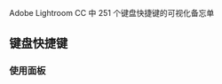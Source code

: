 
Adobe Lightroom CC 中 251 个键盘快捷键的可视化备忘单

键盘快捷键
--------

### 使用面板
<!--rehype:wrap-class=row-span-2--&gt;

快捷键 | 说明
:- | -
`Tab`  | 显示/隐藏侧面板
`Shift` `Tab`  | 显示/隐藏所有面板
`T`  | 显示/隐藏工具栏
`F5`  | 显示/隐藏模块选择器
`F6`  | 显示/隐藏胶片
`F7`  | 显示/隐藏左侧面板
`F8`  | 显示/隐藏右侧面板
`Alt` `(click a panel)`  | 切换独奏模式
`Shift` `(click a panel)`  | 在不关闭单独面板的情况下打开一个新面板
`Ctrl` `(click a panel)`  | 打开/关闭所有面板
`Ctrl` `Shift` `0-5`  | 打开/关闭左侧面板，从上到下
`Ctrl` `0-9`  | 打开/关闭右侧面板、库和开发模块，从上到下
`Ctrl` `1-7`  | 从上到下打开/关闭右面板、幻灯片、打印和 Web 模块
<!--rehype:className=shortcuts--&gt;

### 导航模块

快捷键 | 说明
:- | -
`Ctrl` `Alt` `1`  | 转到库模块
`Ctrl` `Alt` `2`  | 转到开发模块
`Ctrl` `Alt` `3`  | 转到幻灯片模块
`Ctrl` `Alt` `4`  | 转到打印模块
`Ctrl` `Alt` `5`  | 转到网络模块
`Ctrl` `Alt` `Left/Right`  | 返回/前进
`Ctrl` `Alt` `Up`  | 返回上一个模块
<!--rehype:className=shortcuts--&gt;

### 使用辅助窗口

快捷键 | 说明
:- | -
`F11`  | 打开辅助窗口
`Shift` `G`  | 进入网格视图
`Shift` `E`  | 进入正常的放大镜视图
`Ctrl` `Shift` `Enter`  | 进入锁定的放大镜视图
`Shift` `C`  | 进入比较视图
`Shift` `N`  | 进入调查视图
`Ctrl` `Alt` `Shift` `Enter`  | 进入幻灯片视图
`Shift` `F11`  | 进入全屏模式（需要第二台显示器）
`Shift` `\`  | 显示/隐藏过滤栏
`Ctrl` `Shift` `+/-`  | 放大/缩小
<!--rehype:className=shortcuts--&gt;

### 在开发模块中工作
<!--rehype:wrap-class=row-span-5--&gt;

快捷键 | 说明
:- | -
`V`  | 转换为灰度
`Ctrl` `U`  | 自动音调
`Ctrl` `Shift` `U`  | 自动白平衡
`Ctrl` `E`  | 在 Photoshop 中编辑
`Ctrl` `Shift` `C/V`  | 复制/粘贴开发设置
`Ctrl` `Alt` `V`  | 粘贴上一张照片的设置
`Ctrl` `Alt` `Shift` `Left`  | 将之后的设置复制到之前
`Ctrl` `Alt` `Shift` `Right`  | 将之前的设置复制到之后
`Ctrl` `Alt` `Shift` `Up`  | 交换前后设置
`Up/Down`  | 以小增量增加/减少选定的滑块
`Shift` `Up/Down`  | 以较大的增量增加/减少选定的滑块
`./,`  | 循环浏览基本面板设置（向前/向后）
`(double-click slider name)`  | 重置滑块
`Alt` `(click group name)`  | 重置一组滑块
`Ctrl` `Shift` `R`  | 重置所有设置
`Ctrl` `Shift` `S`  | 同步设置
`Ctrl` `Alt` `S`  | 绕过同步设置对话框同步设置
`Ctrl` `(click Sync button)`  | 切换自动同步
`Ctrl` `Alt` `Shift` `A`  | 启用自动同步
`Ctrl` `Alt` `Shift` `M`  | 匹配总曝光量
`W`  | 选择白平衡工具（来自任何模块）
`R`  | 选择裁剪工具（来自任何模块）
`A`  | 选择裁剪工具时限制纵横比
`Shift` `A`  | 裁剪为与上一次裁剪相同的纵横比
`Alt` `(drag)`  | 从照片中心裁剪
`O`  | 循环作物网格覆盖
`Shift` `O`  | 循环裁剪网格叠加方向
`X`  | 在纵向和横向之间切换裁剪
`Ctrl` `Alt` `R`  | 重置作物
`Shift` `T`  | 选择 Guided Upright 工具
`Q`  | 选择 Sopt 删除工具
`Shift` `T`  | 选择污点去除工具时在克隆和修复模式之间切换笔刷
`K`  | 选择调整画笔工具（来自任何模块）
`M`  | 选择渐变滤镜工具
`Shift` `T`  | 选择渐变/径向滤镜时在编辑和画笔模式之间切换蒙版
`]/[`  | 增大/减小画笔大小
`Shift` `]/[`  | 增加/减少笔刷羽化
`/`  | 在局部调整刷A和B之间切换
`Alt` `(drag)`  | 暂时从画笔 A 或 B 切换到橡皮擦
`Shift` `(drag)`  | 绘制水平线或垂直线
`H`  | 显示/隐藏局部调整引脚
`O`  | 显示/隐藏局部调整蒙版覆盖
`Shift` `O`  | 循环局部调整蒙版叠加颜色
`Ctrl` `Alt` `Shift` `T`  | 选择目标调整工具以应用色调曲线调整
`Ctrl` `Alt` `Shift` `H`  | 选择目标调整工具以应用色相调整
`Ctrl` `Alt` `Shift` `S`  | 选择目标调整工具以应用饱和度调整
`Ctrl` `Alt` `Shift` `L`  | 选择目标调整工具以应用亮度调整
`Ctrl` `Alt` `Shift` `G`  | 选择目标调整工具以应用灰度混合调整
`Ctrl` `Alt` `Shift` `N`  | 取消选择目标调整工具
`J`  | 显示剪辑
`Ctrl` `]`  | 向右旋转照片（顺时针）
`Ctrl` `[`  | 向左旋转照片（逆时针）
`Space/Z`  | 在放大镜和 1:1 缩放预览之间切换
`Ctrl` `+/-`  | 放大/缩小
`Ctrl` `Enter`  | 播放即兴幻灯片
`Y`  | 查看左/右之前和之后
`Alt` `Y`  | 查看顶部/底部之前和之后
`Shift` `Y`  | 在分屏中查看之前和之后
`\`  | 仅查看之前
`Ctrl` `N`  | 创建新快照
`Ctrl` `Shift` `N`  | 创建新预设
`Ctrl` `Alt` `N`  | 创建一个新的预设文件夹
`Ctrl` `J`  | 打开开发视图选项
<!--rehype:className=shortcuts--&gt;

### 更改视图和屏幕模式
<!--rehype:wrap-class=row-span-2--&gt;

快捷键 | 说明
:- | -
`E`  | 进入图书馆放大镜视图
`G`  | 进入库网格视图
`C`  | 进入图书馆比较视图
`N`  | 进入图书馆调查视图
`D`  | 在修改照片模块中打开选定的照片
`L`  | 通过 Lights Out 模式向前循环
`Shift` `L`  | 通过 Lights Out 模式向后循环
`Ctrl` `Shift` `L`  | 切换灯光昏暗模式
`F`  | 循环屏幕模式
`Ctrl` `Shift` `F`  | 在普通和全屏之间切换，隐藏面板
`Ctrl` `Alt` `F`  | 进入普通屏幕模式
`I`  | 循环信息叠加
`Ctrl` `I`  | 显示/隐藏信息覆盖
<!--rehype:className=shortcuts--&gt;

### 管理照片和目录
<!--rehype:wrap-class=row-span-2--&gt;

快捷键 | 说明
:- | -
`Ctrl` `Shift` `I`  | 从磁盘导入照片
`Ctrl` `O`  | 打开目录
`Ctrl` `,`  | 打开首选项
`Ctrl` `Alt` `,`  | 打开目录设置
`Ctrl` `Shift` `T`  | 创建新的子文件夹（分段联机捕获）
`Ctrl` `T`  | 隐藏/显示系绳捕获栏
`Ctrl` `Shift` `N`  | 在库模块中创建一个新文件夹
`Ctrl` `'`  | 创建虚拟副本（仅限库和开发模块）
`Ctrl` `R`  | 在资源管理器/Finder 中显示（仅限库和开发模块）
`Right/Left`  | 转到胶片中的下一张/上一张照片
`Shift/Ctrl` `Click`  | 选择多个文件夹或集合（在库、幻灯片、打印和 Web 模块中）
`F2`  | 重命名照片（在图库模块中）
`Delete`  | 删除所选照片
`Alt` `Backspace`  | 从目录中删除所选照片
`Ctrl` `Alt` `Shift` `Backspace`  | 删除所选照片并移至废纸篓
`Ctrl` `Backspace`  | 删除被拒绝的照片
`Ctrl` `E`  | 在 Photoshop 中编辑
`Ctrl` `Alt` `E`  | 在其他编辑器中打开
`Ctrl` `Shift` `E`  | 导出所选照片
`Ctrl` `Alt` `Shift` `E`  | 使用以前的设置导出
`Ctrl` `Alt` `Shift` `,`  | 打开插件管理器
`Ctrl` `P`  | 打印所选照片
`Ctrl` `Shift` `P`  | 打开页面设置对话框
<!--rehype:className=shortcuts--&gt;

### 比较图库模块中的照片
<!--rehype:wrap-class=row-span-2--&gt;

快捷键 | 说明
:- | -
`E/Enter`  | 切换到放大视图
`G/Esc`  | 切换到网格视图
`C`  | 切换到比较视图
`N`  | 切换到调查视图
`Space/E`  | 从网格切换到放大视图
`Down`  | 在比较视图中交换选择和候选照片
`Up`  | 在比较视图中选择下一张照片和候选照片
`Z`  | 切换缩放视图
`Ctrl` `+/-`  | 在放大镜视图中放大/缩小
`PgUp/PgDown`  | 在放大视图中向上/向下滚动放大的照片
`Home/End`  | 转到网格视图的开头/结尾
`Ctrl` `Enter`  | 播放即兴幻灯片
`Ctrl` `]`  | 向右旋转照片（顺时针）
`Ctrl` `[`  | 向左旋转照片（逆时针）
`=/-`  | 增加/减少网格缩略图大小
`PgUp/PgDown`  | 向上/向下滚动网格缩略图
`Ctrl` `Shift` `H`  | 切换单元格附加功能
`Ctrl` `Alt` `Shift` `H`  | 显示/隐藏徽章
`J`  | 循环网格视图
`Ctrl` `J`  | 打开库视图选项
`Ctrl` `(click)`  | 选择多张离散照片
`Shift` `(click)`  | 选择多张连续照片
`Ctrl` `A`  | 选择所有照片
`Ctrl` `D`  | 取消选择所有照片
`Ctrl` `Shift` `D`  | 仅选择活动照片
`/`  | 取消选择现用照片
`Shift` `Left/Right`  | 将上一张/下一张照片添加到选择
`Ctrl` `Alt` `A`  | 选择标记的照片
`Ctrl` `Alt` `Shift` `D`  | 取消选择未标记的照片
`Ctrl` `G`  | 分组入栈
`Ctrl` `Shift` `G`  | 拆叠
`S`  | 切换堆栈
`Shift` `S`  | 移动到堆栈顶部
`Shift` `[`  | 在堆栈中向上移动
`Shift` `]`  | 在堆栈中向下移动
<!--rehype:className=shortcuts--&gt;

### 评级和过滤照片
<!--rehype:wrap-class=row-span-2--&gt;

快捷键 | 说明
:- | -
`1-5`  | 设置星级
`Shift` `1-5`  | 设置星级并转到下一张照片
`0`  | 删除星级
`Shift` `0`  | 删除星级并转到下一张照片
`]/[`  | 将评分提高/降低一颗星
`6`  | 分配一个红色标签
`7`  | 分配黄色标签
`8`  | 分配一个绿色标签
`9`  | 分配一个蓝色标签
`Shift` `6-9`  | 分配颜色标签并转到下一张照片
`P`  | 将照片标记为精选
`Shift` `P`  | 将照片标记为精选并转到下一张照片
`X`  | 将照片标记为拒绝
`Shift` `X`  | 将照片标记为拒绝并转到下一张照片
`U`  | 取消标记照片
`Shift` `U`  | 取消标记照片并转到下一张照片
`Ctrl` `Up/Down`  | 增加/减少标志状态
<code&gt;\`</code&gt; | 循环标志设置
`Ctrl` `Alt` `R`  | 优化照片
`\`  | 显示/隐藏库过滤器栏
`Shift` `(click filter labels)`  | 在过滤器栏中打开多个过滤器
`Shift` `L`  | 打开/关闭过滤器
`Ctrl` `F`  | 在图库模块中查找照片
<!--rehype:className=shortcuts--&gt;

### 使用集合

快捷键 | 说明
:- | -
`Ctrl` `N`  | 在 Library 模块中创建一个新的集合
`B`  | 添加到快速收藏
`Shift` `B`  | 添加到快速收藏并转到下一张照片
`Ctrl` `B`  | 显示快速收藏
`Ctrl` `Alt` `B`  | 保存快速收藏
`Ctrl` `Shift` `B`  | 清除快速收藏
`Ctrl` `Alt` `Shift` `B`  | 设为目标集合
<!--rehype:className=shortcuts--&gt;

### 在库模块中使用元数据和关键字

快捷键 | 说明
:- | -
`Ctrl` `K`  | 添加关键字
`Ctrl` `Shift` `K`  | 修改关键字
`Ctrl` `Alt` `Shift` `K`  | 设置关键字快捷方式
`Shift` `K`  | 从所选照片中添加/删除关键字快捷方式
`Ctrl` `Alt` `K`  | 启用绘画
`Alt` `1-9`  | 将关键字集中的关键字添加到所选照片
`Alt` `0`  | 通过关键字集向前循环
`Alt` `Shift` `0`  | 通过关键字集循环反向词
`Ctrl` `Alt` `Shift` `C/V`  | 复制/粘贴元数据
`Ctrl` `S`  | 将元数据保存到文件
<!--rehype:className=shortcuts--&gt;

### 在幻灯片模块中工作

快捷键 | 说明
:- | -
`Enter`  | 播放幻灯片
`Ctrl` `Enter`  | 播放即兴幻灯片
`Space`  | 暂停幻灯片放映
`Alt` `Enter`  | 预览幻灯片
`Esc`  | 结束幻灯片放映
`Right`  | 转到下一张幻灯片
`Left`  | 转到上一张幻灯片
`Ctrl` `]`  | 向右旋转照片（顺时针）
`Ctrl` `[`  | 向左旋转照片（逆时针）
`Ctrl` `Shift` `H`  | 显示/隐藏指南
`Ctrl` `J`  | 导出 PDF 幻灯片放映
`Ctrl` `Shift` `J`  | 导出 JPEG 幻灯片放映
`Ctrl` `Alt` `J`  | 导出视频幻灯片
`Ctrl` `N`  | 创建新的幻灯片放映模板
`Ctrl` `Shift` `N`  | 创建新的幻灯片放映模板文件夹
`Ctrl` `S`  | 保存幻灯片放映设置
<!--rehype:className=shortcuts--&gt;

### 在打印模块中工作
<!--rehype:wrap-class=row-span-2--&gt;

快捷键 | 说明
:- | -
`Ctrl` `P`  | 打印
`Ctrl` `Alt` `P`  | 打印一份
`Ctrl` `Shift` `P`  | 打开页面设置对话框
`Ctrl` `Alt` `Shift` `P`  | 打开打印设置对话框
`Ctrl` `Shift` `Left`  | 转到第一页
`Ctrl` `Shift` `Right`  | 转到最后一页
`Ctrl` `Left`  | 转到上一页
`Ctrl` `Right`  | 转到下一页
`Ctrl` `Shift` `H`  | 显示/隐藏指南
`Ctrl` `R`  | 显示/隐藏标尺
`Ctrl` `Shift` `J`  | 显示/隐藏页面出血
`Ctrl` `Shift` `M`  | 显示/隐藏边距和装订线
`Ctrl` `Shift` `K`  | 显示/隐藏图像单元格
`Ctrl` `Shift` `U`  | 显示/隐藏尺寸
`Ctrl` `Enter`  | 播放即兴幻灯片
`Ctrl` `]`  | 向右旋转照片（顺时针）
`Ctrl` `[`  | 向左旋转照片（逆时针）
`Ctrl` `N`  | 创建一个新的打印模板
`Ctrl` `Shift` `N`  | 创建一个新的打印模板文件夹
`Ctrl` `S`  | 保存打印设置
<!--rehype:className=shortcuts--&gt;

### 在 Web 模块中工作

快捷键 | 说明
:- | -
`Ctrl` `R`  | 重新加载网络画廊
`Ctrl` `Alt` `P`  | 在浏览器中预览
`Ctrl` `Enter`  | 播放即兴幻灯片
`Ctrl` `J`  | 导出网络画廊
`Ctrl` `N`  | 创建新的 Web 画廊模板
`Ctrl` `Shift` `N`  | 创建新的 Web 画廊模板文件夹
`Ctrl` `S`  | 保存 Web 画廊设置
<!--rehype:className=shortcuts--&gt;

### 使用帮助

快捷键 | 说明
:- | -
`Ctrl` `/`  | 显示当前模块快捷方式
`(click)`  | 隐藏当前模块快捷方式
`Ctrl` `Alt` `/`  | 转到当前模块帮助
`F1`  | 打开社区帮助
<!--rehype:className=shortcuts--&gt;

另见
--------

- [Keyboard shortcuts for Adobe Lightroom CC](https://helpx.adobe.com/lightroom/help/keyboard-shortcuts.html) _(helpx.adobe.com)_
